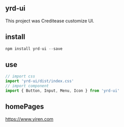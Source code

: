 ## yrd-ui
This project was Creditease customize UI. 

## install
~~~javascript
npm install yrd-ui --save
~~~
## use
~~~javascript
// import css
import 'yrd-ui/dist/index.css'
// import component
import { Button, Input, Menu, Icon } from 'yrd-ui'
~~~

## homePages
https://www.yiren.com